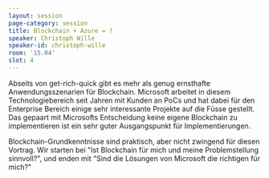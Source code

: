 ```yaml
---
layout: session
page-category: session
title: Blockchain + Azure = ?
speaker: Christoph Wille
speaker-id: christoph-wille
room: '15.04'
slot: 4
---
```


Abseits von get-rich-quick gibt es mehr als genug ernsthafte Anwendungsszenarien für Blockchain. Microsoft arbeitet in diesem Technologiebereich seit Jahren mit Kunden an PoCs und hat dabei für den Enterprise Bereich einige sehr interessante Projekte auf die Füsse gestellt. Das gepaart mit Microsofts Entscheidung keine eigene Blockchain zu implementieren ist ein sehr guter Ausgangspunkt für Implementierungen.

Blockchain-Grundkenntnisse sind praktisch, aber nicht zwingend für diesen Vortrag. Wir starten bei "Ist Blockchain für mich und meine Problemstellung sinnvoll?", und enden mit "Sind die Lösungen von Microsoft die richtigen für mich?"